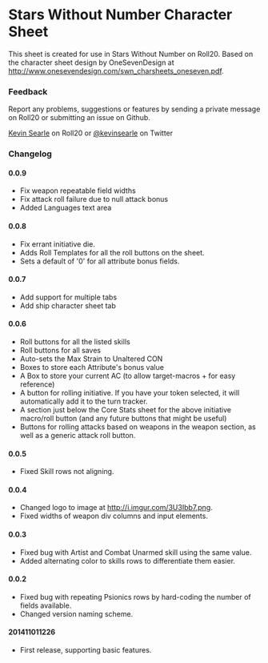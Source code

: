 # Stars Without Number Character Sheet

This sheet is created for use in Stars Without Number on Roll20. Based on the character sheet design by OneSevenDesign at http://www.onesevendesign.com/swn_charsheets_oneseven.pdf.

### Feedback

Report any problems, suggestions or features by sending a private message on Roll20 or submitting an issue on Github.

[Kevin Searle](https://app.roll20.net/users/565104/) on Roll20 or [@kevinsearle](https://twitter.com/kevinsearle) on Twitter

### Changelog

#### 0.0.9

* Fix weapon repeatable field widths
* Fix attack roll failure due to null attack bonus
* Added Languages text area

#### 0.0.8

* Fix errant initiative die.
* Adds Roll Templates for all the roll buttons on the sheet.
* Sets a default of '0' for all attribute bonus fields.

#### 0.0.7

* Add support for multiple tabs
* Add ship character sheet tab

#### 0.0.6

* Roll buttons for all the listed skills
* Roll buttons for all saves
* Auto-sets the Max Strain to Unaltered CON
* Boxes to store each Attribute's bonus value
* A Box to store your current AC (to allow target-macros + for easy reference)
* A button for rolling initiative. If you have your token selected, it will automatically add it to the turn tracker.
* A section just below the Core Stats sheet for the above initiative macro/roll button (and any future buttons that might be useful)
* Buttons for rolling attacks based on weapons in the weapon section, as well as a generic attack roll button.

#### 0.0.5

* Fixed Skill rows not aligning.

#### 0.0.4

* Changed logo to image at http://i.imgur.com/3U3Ibb7.png.
* Fixed widths of weapon div columns and input elements.

#### 0.0.3

* Fixed bug with Artist and Combat Unarmed skill using the same value.
* Added alternating color to skills rows to differentiate them easier.

#### 0.0.2

* Fixed bug with repeating Psionics rows by hard-coding the number of fields available.
* Changed version naming scheme.

#### 201411011226

* First release, supporting basic features.
